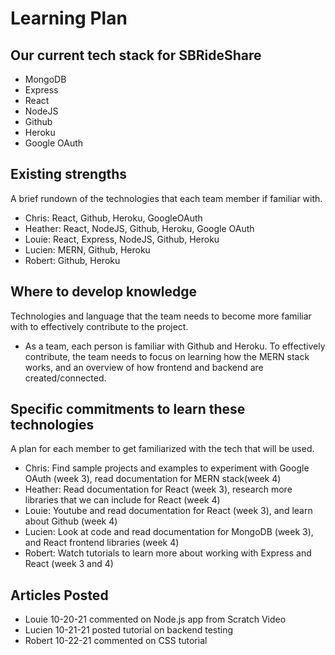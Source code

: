 # Learning Plan

## Our current tech stack for SBRideShare
 - MongoDB
 - Express
 - React
 - NodeJS
 - Github
 - Heroku
 - Google OAuth

## Existing strengths
A brief rundown of the technologies that each team member if familiar with.

 - Chris: React, Github, Heroku, GoogleOAuth
 - Heather: React, NodeJS, Github, Heroku, Google OAuth
 - Louie: React, Express, NodeJS, Github, Heroku
 - Lucien: MERN, Github, Heroku
 - Robert: Github, Heroku

## Where to develop knowledge
Technologies and language that the team needs to become more familiar with to effectively contribute to the project.

 - As a team, each person is familiar with Github and Heroku. To effectively contribute, the team needs to focus on learning how the MERN stack works, and an overview of how frontend and backend are created/connected.

## Specific commitments to learn these technologies
A plan for each member to get familiarized with the tech that will be used.

 - Chris: Find sample projects and examples to experiment with Google OAuth (week 3), read documentation for MERN stack(week 4)
 - Heather: Read documentation for React (week 3), research more libraries that we can include for React (week 4)
 - Louie: Youtube and read documentation for React (week 3), and learn about Github (week 4)
 - Lucien: Look at code and read documentation for MongoDB (week 3), and React frontend libraries (week 4)
 - Robert: Watch tutorials to learn more about working with Express and React (week 3 and 4)

 ## Articles Posted
 - Louie 10-20-21 commented on Node.js app from Scratch Video
 - Lucien 10-21-21 posted tutorial on backend testing
 - Robert 10-22-21 commented on CSS tutorial